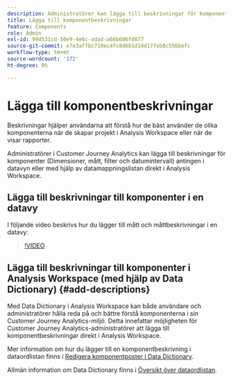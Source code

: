 ```yaml
---
description: Administratörer kan lägga till beskrivningar för komponenter med datavyn.
title: Lägga till komponentbeskrivningar
feature: Components
role: Admin
exl-id: 99d531cd-50e9-4e6c-adad-a66b606fd877
source-git-commit: e7e3affbc710ec4fc8d6b1d14d17feb8c556befc
workflow-type: tm+mt
source-wordcount: '172'
ht-degree: 0%

---
```


# Lägga till komponentbeskrivningar

Beskrivningar hjälper användarna att förstå hur de bäst använder de olika komponenterna när de skapar projekt i Analysis Workspace eller när de visar rapporter.

Administratörer i Customer Journey Analytics kan lägga till beskrivningar för komponenter (Dimensioner, mått, filter och datumintervall) antingen i datavyn eller med hjälp av datamappningslistan direkt i Analysis Workspace.

## Lägga till beskrivningar till komponenter i en datavy

I följande video beskrivs hur du lägger till mått och måttbeskrivningar i en datavy:

>[!VIDEO](https://video.tv.adobe.com/v/25453/?quality=12)

## Lägga till beskrivningar till komponenter i Analysis Workspace (med hjälp av Data Dictionary) {#add-descriptions}

Med Data Dictionary i Analysis Workspace kan både användare och administratörer hålla reda på och bättre förstå komponenterna i sin Customer Journey Analytics-miljö. Detta innefattar möjligheten för Customer Journey Analytics-administratörer att lägga till komponentbeskrivningar direkt i Analysis Workspace.

Mer information om hur du lägger till en komponentbeskrivning i dataordlistan finns i [Redigera komponentposter i Data Dictionary](/help/components/data-dictionary/edit-entries-data-dictionary.md).

Allmän information om Data Dictionary finns i [Översikt över dataordlistan](/help/components/data-dictionary/data-dictionary-overview.md).
